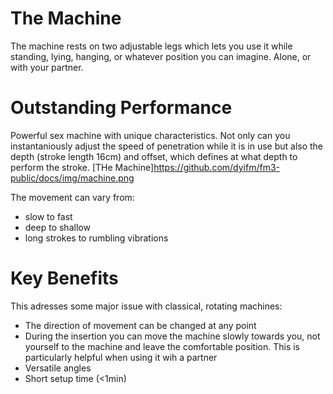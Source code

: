 # The Machine
The machine rests on two adjustable legs which lets you use it while standing, lying, hanging, or whatever position you can imagine. Alone, or with your partner.

# Outstanding Performance
Powerful sex machine with unique characteristics.
Not only can you instantaniously adjust the speed of penetration while it is in use but also the depth (stroke length 16cm) and offset, which defines at what depth to perform the stroke. 
[THe Machine]https://github.com/dyifm/fm3-public/docs/img/machine.png

The movement can vary from:
- slow to fast 
- deep to shallow
- long strokes to rumbling vibrations

# Key Benefits
This adresses some major issue with classical, rotating machines: 
- The direction of movement can be changed at any point
- During the insertion you can move the machine slowly towards you, not yourself to the machine and leave the comfortable position. This is particularly helpful when using it wih a partner
- Versatile angles
- Short setup time (<1min)